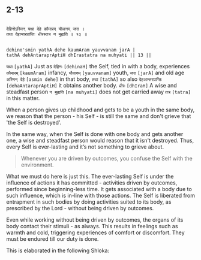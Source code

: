 ## 2-13


```shloka-sa

देहिनोऽस्मिन् यथा देहे कौमारम् यौव्वनम् जरा ।
तथा देहान्तरप्राप्तिः धीरस्तत्र न मुह्यति ॥ १३ ॥

```
```shloka-sa-hk

dehino'smin yathA dehe kaumAram yauvvanam jarA |
tathA dehAntaraprAptiH dhIrastatra na muhyati || 13 ||

```
`यथा` `[yathA]` Just as `देहिनः` `[dehinaH]` the Self, tied in with a body, experiences `कौमारम्` `[kaumAram]` infancy, `यौव्वनम्` `[yauvvanam]` youth, `जरा` `[jarA]` and old age `अस्मिन् देहे` `[asmin dehe]` in that body, `तथा` `[tathA]` so also `देहआन्तरप्राप्तिः` `[dehaAntaraprAptiH]` it obtains another body. `धीरः` `[dhIraH]` A wise and steadfast person `न मुह्यति` `[na muhyati]` does not get carried away `तत्र` `[tatra]` in this matter.

When a person gives up childhood and gets to be a youth in the same body, we reason that the person - his Self - is still the same and don't grieve that 'the Self is destroyed'. 

In the same way, when the Self is done with one body and gets another one, a wise and steadfast person would reason that it isn't destroyed. Thus, every Self is ever-lasting and it’s not something to grieve about.



<a name='applnote_26'></a>
> Whenever you are driven by outcomes, you confuse the Self with the environment. 



What we must do here is just this. The ever-lasting Self is under the influence of actions it has committed - activities driven by outcomes, performed since beginning-less time. It gets associated with a body due to such influence, which is in-line with those actions. The Self is liberated from entrapment in such bodies by doing activities suited to its body, as prescribed by the Lord - without being driven by outcomes. 

Even while working without being driven by outcomes, the organs of its body contact their stimuli - as always. This results in feelings such as warmth and cold, triggering experiences of comfort or discomfort. They must be endured till our duty is done.

This is elaborated in the following Shloka:


